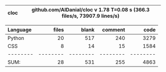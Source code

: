 cloc|github.com/AlDanial/cloc v 1.78  T=0.08 s (366.3 files/s, 73907.9 lines/s)
--- | ---

Language|files|blank|comment|code
:-------|-------:|-------:|-------:|-------:
Python|20|517|240|3279
CSS|8|14|15|1584
--------|--------|--------|--------|--------
SUM:|28|531|255|4863
